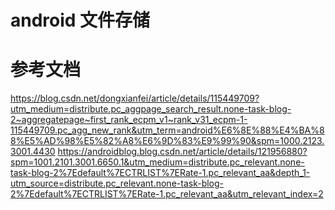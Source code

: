 # android 文件存储





# 参考文档  
https://blog.csdn.net/dongxianfei/article/details/115449709?utm_medium=distribute.pc_aggpage_search_result.none-task-blog-2~aggregatepage~first_rank_ecpm_v1~rank_v31_ecpm-1-115449709.pc_agg_new_rank&utm_term=android%E6%8E%88%E4%BA%88%E5%AD%98%E5%82%A8%E6%9D%83%E9%99%90&spm=1000.2123.3001.4430
https://androidblog.blog.csdn.net/article/details/121956880?spm=1001.2101.3001.6650.1&utm_medium=distribute.pc_relevant.none-task-blog-2%7Edefault%7ECTRLIST%7ERate-1.pc_relevant_aa&depth_1-utm_source=distribute.pc_relevant.none-task-blog-2%7Edefault%7ECTRLIST%7ERate-1.pc_relevant_aa&utm_relevant_index=2









